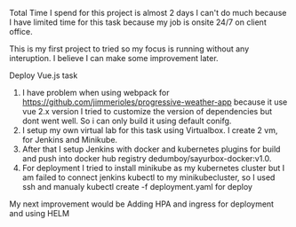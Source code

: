 Total Time I spend for this project is almost 2 days
I can't do much because I have limited time for this task because my job is onsite 24/7 on client office.

This is my first project to tried so my focus is running without any interuption. I believe I can make some improvement later.

Deploy Vue.js task
1. I have problem when using webpack for https://github.com/jimmerioles/progressive-weather-app because it use vue 2.x version
I tried to customize the version of dependencies but dont went well. So i can only build it using default conifg.
2. I setup my own virtual lab for this task using Virtualbox. I create 2 vm, for Jenkins and Minikube.
3. After that I setup Jenkins with docker and kubernetes plugins for build and push into docker hub registry dedumboy/sayurbox-docker:v1.0.
4. For deployment I tried to install minikube as my kubernetes cluster but I am failed to connect jenkins kubectl to my minikubecluster, so I used ssh and manualy kubectl create -f deployment.yaml for deploy

My next improvement would be
Adding HPA and ingress for deployment and using HELM 
